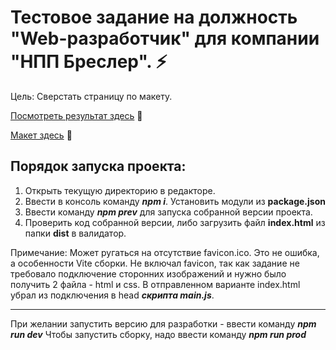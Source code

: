 # Тестовое задание на должность "Web-разработчик" для компании "НПП Бреслер". ⚡   

Цель: Сверстать страницу по макету. 

[Посмотреть результат здесь](https://dashing-stardust-0858f3.netlify.app/) 🔗   

[Макет здесь](https://github.com/jkenix/test-bresler/blob/main/web/Moi%20Poezdki.fig) 🔗   

## Порядок запуска проекта:   
1. Открыть текущую директорию в редакторе.
2. Ввести в консоль команду ***npm i***. Установить модули из **package.json**
3. Ввести команду ***npm prev*** для запуска собранной версии проекта.
4. Проверить код собранной версии, либо загрузить файл **index.html** из папки **dist** в валидатор.

Примечание: Может ругаться на отсутствие favicon.ico. Это не ошибка, а особенности Vite сборки.
Не включал favicon, так как задание не требовало подключение сторонних изображений и нужно было получить 2 файла - html и css.
В отправленном варианте index.html убрал из подключения в head ***скрипта main.js***.

---
При желании запустить версию для разработки - ввести команду ***npm run dev***
Чтобы запустить сборку, надо ввести команду ***npm run prod***
